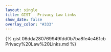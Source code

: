 ```yaml
---
layout: single
title: GIST - Privacy Law Links
show_date: false
overlay_color: "#333"
---
```


{% gist 06dda280769949fdd0b7ba8fe4c461cb Privacy%20Law%20Links.md %}

